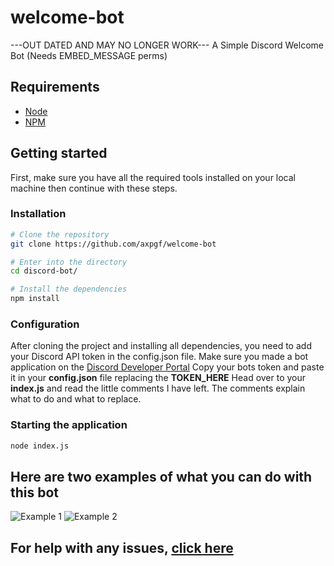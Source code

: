# welcome-bot
---OUT DATED AND MAY NO LONGER WORK---
 A Simple Discord Welcome Bot (Needs EMBED_MESSAGE perms)
## Requirements

- [Node](https://nodejs.org/en/)
- [NPM](https://www.npmjs.com/)

## Getting started

First, make sure you have all the required tools installed on your local machine then continue with these steps.

### Installation

```bash
# Clone the repository
git clone https://github.com/axpgf/welcome-bot

# Enter into the directory
cd discord-bot/

# Install the dependencies
npm install
```

### Configuration

After cloning the project and installing all dependencies, you need to add your Discord API token in the config.json file.
Make sure you made a bot application on the [Discord Developer Portal](https://discord.com/developers/applications)
Copy your bots token and paste it in your **config.json** file replacing the **TOKEN_HERE**
Head over to your **index.js** and read the little comments I have left.
The comments explain what to do and what to replace.

### Starting the application

```bash
node index.js
```

## Here are two examples of what you can do with this bot

![Example 1](https://cdn.discordapp.com/attachments/737165612153045022/757494562447949864/unknown.png)
![Example 2](https://cdn.discordapp.com/attachments/737165612153045022/757495695107293254/unknown.png)

## For help with any issues, [click here](https://github.com/axpgf/welcome-bot/issues/new)
